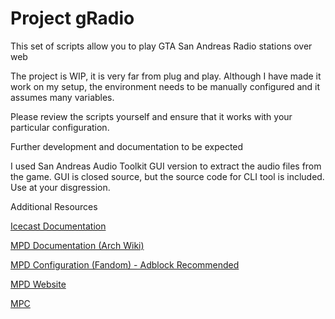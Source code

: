 # Project gRadio
This set of scripts allow you to play GTA San Andreas Radio stations over web

The project is WIP, it is very far from plug and play. Although I have made it work on my setup, the environment needs to be manually configured and it assumes many variables.

Please review the scripts yourself and ensure that it works with your particular configuration.

Further development and documentation to be expected

I used San Andreas Audio Toolkit GUI version to extract the audio files from the game. GUI is closed source, but the source code for CLI tool is included. Use at your disgression.

Additional Resources

[Icecast Documentation](https://icecast.org/docs/icecast-2.4.1/)

[MPD Documentation (Arch Wiki)](https://wiki.archlinux.org/title/Music_Player_Daemon)

[MPD Configuration (Fandom) - Adblock Recommended](https://mpd.fandom.com/wiki/Configuration)

[MPD Website](https://www.musicpd.org/)

[MPC](https://www.musicpd.org/clients/mpc/)
